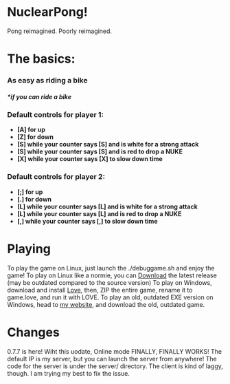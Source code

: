 <h1>NuclearPong!</h1>
Pong reimagined. Poorly reimagined.

<h1 class = "text-center">The basics: </h1>
<h3 class = "text-center">As easy as riding a bike</h3>
<h5 class = "text-center">*if you can ride a bike</h5>
<div class = "row padding">
    <div class = "col-sm-6">
        <h3>Default controls for player 1: </h3>
        <ul>
            <li><b>[A] for up</b></li>
            <li><b>[Z] for down</b></li>
            <li><b>[S] while your counter says [S] and is white for a strong attack</b></li>
            <li><b>[S] while your counter says [S] and is red to drop a NUKE</b></li>
            <li><b>[X] while your counter says [X] to slow down time</b></li>
        </ul>
        <h3>Default controls for player 2: </h3>
        <ul>
            <li><b>[;] for up</b></li>
            <li><b>[.] for down</b></li>
            <li><b>[L] while your counter says [L] and is white for a strong attack</b></li>
            <li><b>[L] while your counter says [L] and is red to drop a NUKE</b></li>
            <li><b>[,] while your counter says [,] to slow down time</b></li>
        </ul>
</div>
</div>

# Playing 
To play the game on Linux, just launch the ./debuggame.sh and enjoy the game! 
To play on Linux like a normie, you can <a href = "https://madi-wka.club/NuclearPongLinux.tar.gz">Download</a> the latest release (may be outdated compared to the source version)
To play on Windows, download and install <a href = "https://love2d.org">Love</a>, then, ZIP the entire game, rename it to game.love, and run it with LOVE. 
To play an old, outdated EXE version on Windows, head to <a href = "https://madi-wka.club/Downloads.php">my website</a>, and download the old, outdated game.

# Changes
<p>0.7.7 is here! Wiht this uodate, Online mode FINALLY, FINALLY WORKS! The default IP is my server, but you can launch the server from anywhere! The code for the server is under the server/ directory. The client is kind of laggy, though. I am trying my best to fix the issue. </p>